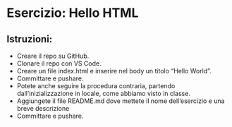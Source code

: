 Esercizio: Hello HTML
===

## Istruzioni:
- Creare il repo su GitHub.
- Clonare il repo con VS Code.
- Creare un file index.html e inserire nel body un titolo “Hello World”.
- Committare e pushare.
- Potete anche seguire la procedura contraria, partendo dall’inizializzazione in locale, come abbiamo visto in classe.
- Aggiungete il file README.md dove mettete il nome dell’esercizio e una breve descrizione
- Committare e pushare.
